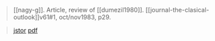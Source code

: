 > [[nagy-g]]. Article, review of [[dumezil1980]]. [[journal-the-clasical-outlook]]v61#1, oct/nov1983, p29.

> [jstor](http://www.jstor.org/stable/43935682)
> [pdf](a/nagy-g1983.pdf)